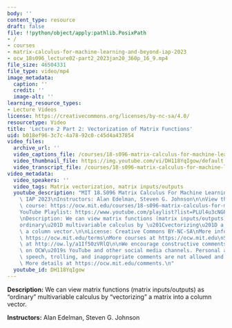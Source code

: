 ```yaml
---
body: ''
content_type: resource
draft: false
file: !!python/object/apply:pathlib.PosixPath
- /
- courses
- matrix-calculus-for-machine-learning-and-beyond-iap-2023
- ocw_18s096_lecture02-part2_2023jan20_360p_16_9.mp4
file_size: 46504331
file_type: video/mp4
image_metadata:
  caption: ''
  credit: ''
  image-alt: ''
learning_resource_types:
- Lecture Videos
license: https://creativecommons.org/licenses/by-nc-sa/4.0/
resourcetype: Video
title: 'Lecture 2 Part 2: Vectorization of Matrix Functions'
uid: b018ef96-3c7c-4a78-92c0-c45d4a437854
video_files:
  archive_url: ''
  video_captions_file: /courses/18-s096-matrix-calculus-for-machine-learning-and-beyond-january-iap-2023/1MaSD7wRIORqNUBKpMSHiFc05ZoQJdz0d_transcript.webvtt
  video_thumbnail_file: https://img.youtube.com/vi/DH118YqIgow/default.jpg
  video_transcript_file: /courses/18-s096-matrix-calculus-for-machine-learning-and-beyond-january-iap-2023/1MaSD7wRIORqNUBKpMSHiFc05ZoQJdz0d_transcript.pdf
video_metadata:
  video_speakers: ''
  video_tags: Matrix vectorization, matrix inputs/outputs
  youtube_description: "MIT 18.S096 Matrix Calculus For Machine Learning And Beyond,\
    \ IAP 2023\nInstructors: Alan Edelman, Steven G. Johnson\n\nView the complete\
    \ course: https://ocw.mit.edu/courses/18-s096-matrix-calculus-for-machine-learning-and-beyond-january-iap-2023/\n\
    YouTube Playlist: https://www.youtube.com/playlist?list=PLUl4u3cNGP62EaLLH92E_VCN4izBKK6OE\n\
    \nDescription: We can view matrix functions (matrix inputs/outputs) as \u201C\
    ordinary\u201D multivariable calculus by \u201Cvectorizing\u201D a matrix into\
    \ a column vector.\n\nLicense: Creative Commons BY-NC-SA\nMore information at\
    \ https://ocw.mit.edu/terms\nMore courses at https://ocw.mit.edu\nSupport OCW\
    \ at http://ow.ly/a1If50zVRlQ\n\nWe encourage constructive comments and discussion\
    \ on OCW\u2019s YouTube and other social media channels. Personal attacks, hate\
    \ speech, trolling, and inappropriate comments are not allowed and may be removed.\
    \ More details at https://ocw.mit.edu/comments.\n"
  youtube_id: DH118YqIgow
---
```

**Description:** We can view matrix functions (matrix inputs/outputs) as “ordinary” multivariable calculus by “vectorizing” a matrix into a column vector.

**Instructors:** Alan Edelman, Steven G. Johnson